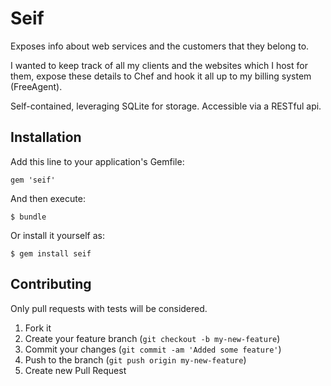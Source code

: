 # Seif

Exposes info about web services and the customers that they belong to.

I wanted to keep track of all my clients and the websites which I host
for them, expose these details to Chef and hook it all up to my billing
system (FreeAgent).

Self-contained, leveraging SQLite for storage. Accessible via a RESTful
api.

## Installation

Add this line to your application's Gemfile:

    gem 'seif'

And then execute:

    $ bundle

Or install it yourself as:

    $ gem install seif

## Contributing

Only pull requests with tests will be considered.

1. Fork it
2. Create your feature branch (`git checkout -b my-new-feature`)
3. Commit your changes (`git commit -am 'Added some feature'`)
4. Push to the branch (`git push origin my-new-feature`)
5. Create new Pull Request

